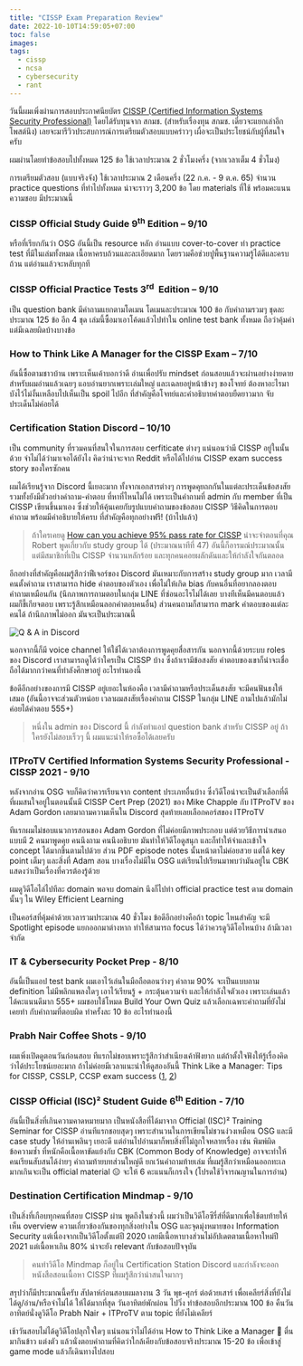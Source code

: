 ```yaml
---
title: "CISSP Exam Preparation Review"
date: 2022-10-10T14:59:05+07:00
toc: false
images:
tags:
  - cissp
  - ncsa
  - cybersecurity
  - rant
---
```


วันนี้ผมเพิ่งผ่านการสอบประกาศนียบัตร [CISSP (Certified Information Systems Security Professional)](https://www.isc2.org/Certifications/CISSP) โดยได้รับทุนจาก สกมช. (สำหรับเรื่องทุน สกมช. เดี๋ยวจะแยกเล่าอีกโพสต์นึง) เลยจะมารีวิวประสบการณ์การเตรียมตัวสอบแบบคร่าวๆ เผื่อจะเป็นประโยชน์กับผู้ที่สนใจครับ

ผมผ่านโดยทำข้อสอบไปทั้งหมด 125 ข้อ ใช้เวลาประมาณ 2 ชั่วโมงครึ่ง (จากเวลาเต็ม 4 ชั่วโมง)

การเตรียมตัวสอบ (แบบจริงจัง) ใช้เวลาประมาณ 2 เดือนครึ่ง (22 ก.ค. - 9 ต.ค. 65) จำนวน practice questions ที่ทำไปทั้งหมด น่าจะราวๆ 3,200 ข้อ โดย materials ที่ใช้ พร้อมคะแนนความชอบ มีประมาณนี้

### CISSP Official Study Guide 9<sup>th</sup>&nbsp;Edition – 9/10

หรือที่เรียกกันว่า OSG อันนี้เป็น resource หลัก อ่านแบบ cover-to-cover ทำ practice test ที่มีในเล่มทั้งหมด เนื้อหาครบถ้วนและละเอียดมาก โดยรวมคือช่วยปูพื้นฐานความรู้ได้ดีและครบถ้วน แต่อ่านแล้วจะหลับทุกที

### CISSP Official Practice Tests 3<sup>rd</sup>&nbsp; Edition – 9/10

เป็น question bank มีคำถามแยกตามโดเมน โดเมนละประมาณ 100 ข้อ กับคำถามรวมๆ ชุดละประมาณ 125 ข้อ อีก 4 ชุด เล่มนี้ซื้อมาเอาโค้ดแล้วไปทำใน online test bank ทั้งหมด ถือว่าคุ้มค่า แต่มีเฉลยผิดบ้างบางข้อ

### How to Think Like A Manager for the CISSP Exam – 7/10

อันนี้ซื้อตามชาวบ้าน เพราะเห็นเค้าบอกว่าดี อ่านเพื่อปรับ mindset ก่อนสอบแล้วจะผ่านอย่างง่ายดาย สำหรับผมอ่านแล้วเฉยๆ แอบอ่านยากเพราะเล่มใหญ่ และเฉลยอยู่หน้าข้างๆ ของโจทย์ ต้องหาอะไรมาบังไว้ไม่งั้นเหลือบไปเห็นเป็น spoil ไปอีก ที่สำคัญคือโจทย์และคำอธิบายคำตอบยืดยาวมาก จับประเด็นไม่ค่อยได้

### Certification Station Discord – 10/10

เป็น community ที่รวมคนที่สนใจในการสอบ cerfiticate ต่างๆ แน่นอนว่ามี CISSP อยู่ในนั้นด้วย จำไม่ได้ว่ามาเจอได้ยังไง คิดว่าน่าจะจาก Reddit หรือได้ไปอ่าน CISSP exam success story ของใครซักคน

ผมได้เรียนรู้จาก Discord นี้เยอะมาก ทั้งจากเอกสารต่างๆ การพูดคุยถกกันในแต่ละประเด็นข้อสงสัย รวมทั้งยังมีตัวอย่างคำถาม-คำตอบ ที่หาที่ไหนไม่ได้ เพราะเป็นคำถามที่ admin กับ member ที่เป็น CISSP เขียนขึ้นมาเอง ซึ่งช่วยให้คุ้นเคยกับรูปแบบคำถามของข้อสอบ CISSP วิธีคิดในการตอบคำถาม พร้อมมีคำอธิบายให้ครบ ที่สำคัญคือทุกอย่างฟรี! (บ้าไปแล้ว)

> ถ้าใครเคยดู [How can you achieve 95% pass rate for CISSP](https://www.facebook.com/NCSA.Thailand/videos/644128833613931) น่าจะจำตอนที่คุณ Robert พูดเกี่ยวกับ study group ได้ (ประมาณนาทีที่ 47) อันนี้ก็อารมณ์ประมาณนั้น แต่มีสมาชิกที่เป็น CISSP จำนวนหลักร้อย และทุกคนคอยผลักดันและให้กำลังใจกันตลอด

อีกอย่างที่สำคัญคือผมรู้สึกว่าฟีเจอร์ของ Discord มันเหมาะกับการสร้าง study group มาก เวลามีคนตั้งคำถาม เราสามารถ hide คำตอบของตัวเอง เพื่อไม่ให้เกิด bias กับคนอื่นที่อยากลองตอบคำถามเหมือนกัน (นึกภาพการถามตอบในกลุ่ม LINE ที่ซ่อนอะไรไม่ได้เลย บางทีเห็นมีคนตอบแล้ว ผมก็ขี้เกียจตอบ เพราะรู้สึกเหมือนลอกคำตอบคนอื่น) ส่วนคนถามก็สามารถ mark คำตอบของแต่ละคนได้ ถ้านึกภาพไม่ออก มันจะเป็นประมาณนี้

![Q & A in Discord](/img/cissp-exam-preparation-review/discord-question-answer.png)

นอกจากนี้ก็มี voice channel ให้ใช้ได้เวลาต้องการพูดคุยสื่อสารกัน นอกจากนี้ด้วยระบบ roles ของ Discord เราสามารถดูได้ว่าใครเป็น CISSP บ้าง ซึ่งถ้าเรามีข้อสงสัย คำตอบของเขาก็น่าจะเชื่อถือได้มากกว่าคนที่ทำลังศึกษาอยู่ อะไรทำนองนี้

ข้อดีอีกอย่างของการมี CISSP อยู่เยอะในห้องคือ เวลามีคำถามหรือประเด็นสงสัย จะมีคนฟันธงให้เสมอ (อันนี้อาจจะส่วนตัวหน่อย เวลาผมสงสัยเรื่องคำถาม CISSP ในกลุ่ม LINE ถามไปแล้วมักไม่ค่อยได้คำตอบ 555+)

> หนึ่งใน admin ของ Discord นี้ กำลังทำแอป question bank สำหรับ CISSP อยู่ ถ้าใครยังไม่สอบเร็วๆ นี้ ผมแนะนำให้รอซื้อได้เลยครับ

### ITProTV Certified Information Systems Security Professional - CISSP 2021 - 9/10

หลังจากอ่าน OSG จบก็คิดว่าควรเรียนจาก content ประเภทอื่นบ้าง ซึ่งวิดีโอน่าจะเป็นตัวเลือกที่ดี ที่ผมสนใจอยู่ในตอนนั้นมี CISSP Cert Prep (2021) ของ Mike Chapple กับ ITProTV ของ Adam Gordon เลยมาถามความเห็นใน Discord สุดท้ายเลยเลือกคอร์สของ ITProTV

ทีแรกผมไม่ชอบแนวการสอนของ Adam Gordon ที่ไม่ค่อยมีภาพประกอบ แต่ด้วยวิธีการนำเสนอแบบมี 2 คนมาพูดคุย คนนึงถาม คนนึงอธิบาย มันทำให้วิดีโอดูสนุก และก็ทำให้จำและเข้าใจ concept ได้มากขึ้นตามไปด้วย ส่วน PDF episode notes นั้นหน้าตาไม่ค่อยสวย แต่ได้ key point เต็มๆ และสิ่งที่ Adam สอน บางเรื่องไม่มีใน OSG แต่เรียนไปเรียนมาพบว่ามันอยู่ใน CBK แสดงว่าเป็นเรื่องที่ควรต้องรู้ด้วย

ผมดูวิดีโอไล่ไปทีละ domain พอจบ domain นึงก็ไปทำ official practice test ตาม domain นั้นๆ ใน Wiley Efficient Learning

เป็นคอร์สที่คุ้มค่าด้วยเวลารวมประมาณ 40 ชั่วโมง ข้อดีอีกอย่างคือถ้า topic ไหนสำคัญ จะมี Spotlight episode แยกออกมาต่างหาก ทำให้สามารถ focus ได้ว่าควรดูวิดีโอไหนบ้าง ถ้ามีเวลาจำกัด

### IT & Cybersecurity Pocket Prep - 8/10

อันนี้เป็นแอป test bank ผมเอาไว้เล่นในมือถือตอนว่างๆ คำถาม 90% จะเป็นแบบถาม definition ไม่มีพลิกแพลงใดๆ เอาไว้เรียนรู้ + กระตุ้นความจำ และให้กำลังใจตัวเอง เพราะเล่นแล้วได้คะแนนดีมาก 555+ ผมชอบใช้โหมด Build Your Own Quiz แล้วเลือกเฉพาะคำถามที่ยังไม่เคยทำ กับคำถามที่ตอบผิด ทำครั้งละ 10 ข้อ อะไรทำนองนี้

### Prabh Nair Coffee Shots - 9/10

ผมเพิ่งเปิดดูตอนวันก่อนสอบ ทีแรกไม่ชอบเพราะรู้สึกว่าสำเนียงเค้าฟังยาก แต่ถ้าตั้งใจฟังให้รู้เรื่องคิดว่าได้ประโยชน์เยอะมาก ถ้าไม่ค่อยมีเวลาแนะนำให้ดูสองอันนี้ Think Like a Manager: Tips for CISSP, CSSLP, CCSP exam success ([1](https://www.youtube.com/watch?v=eryy9y3LaIQ), [2](https://www.youtube.com/watch?v=bXc3zL7S5pw))

### CISSP Official (ISC)² Student Guide 6<sup>th</sup>&nbsp;Edition - 7/10

อันนี้เป็นสิ่งที่เกินความคาดหมายมาก เป็นหนังสือที่ได้มาจาก Official (ISC)² Training Seminar for CISSP อ่านทีแรกชอบสุดๆ เพราะสำนวนในการเขียนไม่ชวนง่วงเหมือน OSG และมี case study ให้อ่านเพลินๆ เยอะดี แต่อ่านไปอ่านมาก็พบสิ่งที่ไม่ถูกใจหลายเรื่อง เช่น พิมพ์ผิด ข้อความซ้ำ ที่หนักคือเนื้อหาขัดแย้งกับ CBK (Common Body of Knowledge) อาจจะทำให้คนเรียนสับสนได้ง่ายๆ คำถามท้ายบทส่วนใหญ่ดี ยกเว้นคำถามท้ายเล่ม ที่ผมรู้สึกว่าเหมือนออกทะเลมากเกินจะเป็น official material 😑 จะให้ 6 คะแนนก็เกรงใจ (โปรดใช้วิจารณญานในการอ่าน)

### Destination Certification Mindmap - 9/10

เป็นสิ่งที่เกือบทุกคนที่สอบ CISSP ผ่าน พูดถึงในช่วงนี้ ผมว่าเป็นวิดีโอซีรี่ส์ที่ดีมากเพื่อใช้ตบท้ายให้เห็น overview ความเกี่ยวข้องกันของทุกสิ่งอย่างใน OSG และจุดมุ่งหมายของ Information Security แต่เนื่องจากเป็นวิดีโอตั้งแต่ปี 2020 เลยมีเนื้อหาบางส่วนไม่อัปเดตตามเนื้อหาใหม่ปี 2021 แต่เนื้อหาเกิน 80% น่าจะยัง relevant กับข้อสอบปัจจุบัน

> คนทำวิดีโอ Mindmap ก็อยู่ใน Certification Station Discord และกำลังจะออกหนังสือสอนเนื้อหา CISSP ที่ผมรู้สึกว่าน่าสนใจมากๆ

สรุปว่าก็มีประมาณนี้ครับ สัปดาห์ก่อนสอบผมลางาน 3 วัน พุธ-ศุกร์ ต่อด้วยเสาร์ เพื่อเคลียร์สิ่งที่ยังไม่ได้ดู/อ่าน/หรือจำไม่ได้ ให้ได้มากที่สุด วันอาทิตย์พักผ่อน ไปวิ่ง ทำข้อสอบอีกประมาณ 100 ข้อ คืนวันอาทิตย์นั่งดูวิดีโอ Prabh Nair + ITProTV ตาม topic ที่ยังไม่เคลียร์ 

เช้าวันสอบไม่ได้ดูวิดีโอปลุกใจใดๆ แน่นอนว่าไม่ได้อ่าน How to Think Like a Manager 🤣 ตื่นมากินข้าว แต่งตัว แล้วนั่งตอบคำถามที่คิดว่าใกล้เคียงกับข้อสอบจริงประมาณ 15-20 ข้อ เพื่อเข้าสู่ game mode แล้วก็เดินทางไปสอบ
